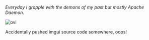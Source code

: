 <!---
zuzwoj/zuzwoj is a special repository because its `README.md` (this file) appears on your GitHub profile.
You can click the Preview link to take a look at your changes.
--->
<i>Everyday I grapple with the demons of my past but mostly Apache Daemon.</i>

<img src="https://github-readme-stats.vercel.app/api/top-langs?username=zuzwoj&show_icons=true&locale=en&layout=compact&theme=chartreuse-dark" alt="ovi" />

Accidentally pushed imgui source code somewhere, oops!

